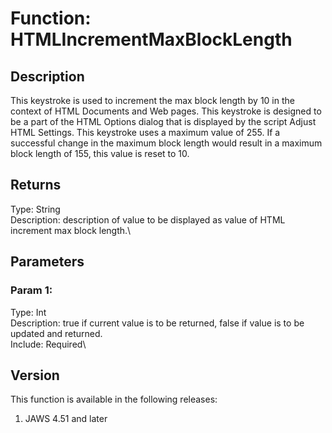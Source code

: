 # Function: HTMLIncrementMaxBlockLength

## Description

This keystroke is used to increment the max block length by 10 in the
context of HTML Documents and Web pages. This keystroke is designed to
be a part of the HTML Options dialog that is displayed by the script
Adjust HTML Settings. This keystroke uses a maximum value of 255. If a
successful change in the maximum block length would result in a maximum
block length of 155, this value is reset to 10.

## Returns

Type: String\
Description: description of value to be displayed as value of HTML
increment max block length.\

## Parameters

### Param 1:

Type: Int\
Description: true if current value is to be returned, false if value is
to be updated and returned.\
Include: Required\

## Version

This function is available in the following releases:

1.  JAWS 4.51 and later
